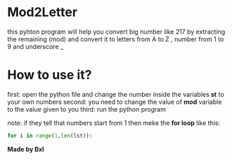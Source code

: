 # Mod2Letter
 this pyhton program will help you convert big number like 217 by extracting the remaining (mod) and convert it to letters from A to Z , number from 1 to 9 and underscore _

# How to use it?
first: open the python file and change the number inside the variables **st** to your own numbers
second: you need to change the value of **mod** variable to the value given to you 
third: run the python program

note: if they tell that numbers start from 1 then meke the **for loop** like this:

```python
for i in range(1,len(lst)):
```

****Made by Bxl****
